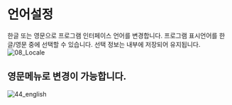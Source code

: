 # 언어설정
한글 또는 영문으로 프로그램 인터페이스 언어를 변경합니다.
프로그램 표시언어를 한글/영문 중에 선택할 수 있습니다.
선택 정보는 내부에 저장되어 유지됩니다.
![08_Locale](./Images/08_Locale.png)

## 영문메뉴로 변경이 가능합니다.
![44_english](./Images/44_english.png)
